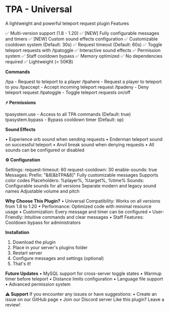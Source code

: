 # TPA - Universal
A lightweight and powerful teleport request plugin
Features

✅ Multi-version support (1.8 - 1.20)
✅ [NEW] Fully configurable messages and timers
✅ [NEW] Custom sound effects configuration
✅ Customizable cooldown system (Default: 30s)
✅ Request timeout (Default: 60s)
✅ Toggle teleport requests with /tpatoggle
✅ Interactive sound effects
✅ Permission system
✅ Staff cooldown bypass
✅ Memory optimized
✅ No dependencies required
✅ Lightweight (< 50KB)

**Commands**

/tpa <player> - Request to teleport to a player
/tpahere <player> - Request a player to teleport to you
/tpaccept - Accept incoming teleport request
/tpadeny - Deny teleport request
/tpatoggle - Toggle teleport requests on/off

**⚡ Permissions**

tpasystem.use - Access to all TPA commands (Default: true)
tpasystem.bypass - Bypass cooldown timer (Default: op)

**Sound Effects**

• Experience orb sound when sending requests
• Enderman teleport sound on successful teleport
• Anvil break sound when denying requests
• All sounds can be configured or disabled

**⚙️ Configuration**

Settings:
  request-timeout: 60
  request-cooldown: 30
  enable-sounds: true
Messages:
  Prefix: "&8[&bTPA&8]"
   Fully customizable messages
   Supports color codes
   Placeholders: %player%, %target%, %time%
Sounds:
   Configurable sounds for all versions
   Separate modern and legacy sound names
   Adjustable volume and pitch

**Why Choose This Plugin?**
• Universal Compatibility: Works on all versions from 1.8 to 1.20
• Performance: Optimized code with minimal resource usage
• Customization: Every message and timer can be configured
• User-Friendly: Intuitive commands and clear messages
• Staff Features: Cooldown bypass for administrators

**Installation**
1. Download the plugin
2. Place in your server's plugins folder
4. Restart server
5. Configure messages and settings (optional)
6. That's it!

**Future Updates**
• MySQL support for cross-server toggle states
• Warmup timer before teleport
• Distance limits configuration
• Language file support
• Advanced permission system

**⚠️ Support**
If you encounter any issues or have suggestions:
• Create an issue on our GitHub page
• Join our Discord server
Like this plugin? Leave a review!
